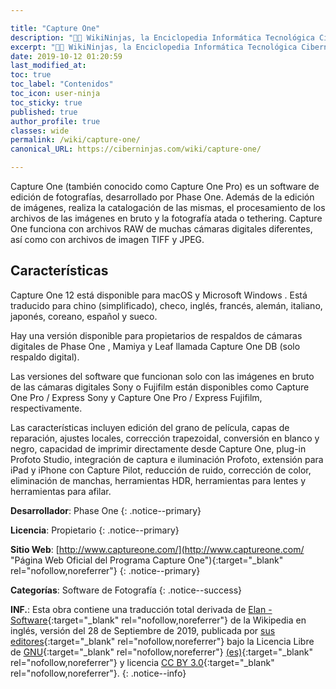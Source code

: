 ```yaml
---

title: "Capture One"
description: "👨‍💻 WikiNinjas, la Enciclopedia Informática Tecnológica Ciberninjas: Capture One, es un software de edición de fotografías."
excerpt: "👨‍💻 WikiNinjas, la Enciclopedia Informática Tecnológica Ciberninjas: Capture One, es un software de edición de fotografías."
date: 2019-10-12 01:20:59
last_modified_at:
toc: true
toc_label: "Contenidos"
toc_icon: user-ninja
toc_sticky: true
published: true
author_profile: true
classes: wide
permalink: /wiki/capture-one/
canonical_URL: https://ciberninjas.com/wiki/capture-one/

---
```


Capture One (también conocido como Capture One Pro) es un software de edición de fotografías, desarrollado por Phase One. Además de la edición de imágenes, realiza la catalogación de las mismas, el procesamiento de los archivos de las imágenes en bruto y la fotografía atada o tethering. Capture One funciona con archivos RAW de muchas cámaras digitales diferentes, así como con archivos de imagen TIFF y JPEG.

## Características

Capture One 12 está disponible para macOS y Microsoft Windows . Está traducido para chino (simplificado), checo, inglés, francés, alemán, italiano, japonés, coreano, español y sueco.

Hay una versión disponible para propietarios de respaldos de cámaras digitales de Phase One , Mamiya y Leaf llamada Capture One DB (solo respaldo digital).

Las versiones del software que funcionan solo con las imágenes en bruto de las cámaras digitales Sony o Fujifilm están disponibles como Capture One Pro / Express Sony y Capture One Pro / Express Fujifilm, respectivamente.

Las características incluyen edición del grano de película, capas de reparación, ajustes locales, corrección trapezoidal, conversión en blanco y negro, capacidad de imprimir directamente desde Capture One, plug-in Profoto Studio, integración de captura e iluminación Profoto, extensión para iPad y iPhone con Capture Pilot, reducción de ruido, corrección de color, eliminación de manchas, herramientas HDR, herramientas para lentes y herramientas para afilar.

**Desarrollador**: Phase One
{: .notice--primary}

**Licencia**: Propietario
{: .notice--primary}

**Sitio Web**: [http://www.captureone.com/](http://www.captureone.com/ "Página Web Oficial del Programa Capture One"){:target="_blank" rel="nofollow,noreferrer"}
{: .notice--primary}

**Categorías**: Software de Fotografía
{: .notice--success}

**INF.**: Esta obra contiene una traducción total derivada de [Elan - Software](https://en.wikipedia.org/wiki/Capture_One){:target="_blank" rel="nofollow,noreferrer"} de la Wikipedia en inglés, versión del 28 de Septiembre de 2019, publicada por [sus editores](https://en.wikipedia.org/w/index.php?title=Capture_One&action=history){:target="_blank" rel="nofollow,noreferrer"} bajo la Licencia Libre de [GNU](http://www.gnu.org/licenses/licenses.html#GPL){:target="_blank" rel="nofollow,noreferrer"} [(es)](https://es.wikipedia.org/wiki/Wikipedia:Traducci%C3%B3n_no_oficial_de_la_Licencia_de_documentaci%C3%B3n_libre_de_GNU){:target="_blank" rel="nofollow,noreferrer"} y licencia [CC BY 3.0](https://creativecommons.org/licenses/by-sa/3.0/deed.es){:target="_blank" rel="nofollow,noreferrer"}.
{: .notice--info}